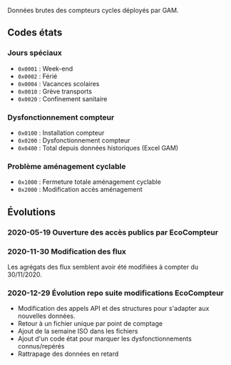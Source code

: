 Données brutes des compteurs cycles déployés par GAM.

Codes états
-----------

### Jours spéciaux

* `0x0001` : Week-end
* `0x0002` : Férié
* `0x0004` : Vacances scolaires
* `0x0010` : Grève transports
* `0x0020` : Confinement sanitaire

### Dysfonctionnement compteur

* `0x0100` : Installation compteur
* `0x0200` : Dysfonctionnement compteur
* `0x0400` : Total depuis données historiques (Excel GAM)

### Problème aménagement cyclable

* `0x1000` : Fermeture totale aménagement cyclable
* `0x2000` : Modification accès aménagement

Évolutions
----------

### 2020-05-19 Ouverture des accès publics par EcoCompteur

### 2020-11-30 Modification des flux

Les agrégats des flux semblent avoir été modifiées à compter du 30/11/2020.

### 2020-12-29 Évolution repo suite modifications EcoCompteur

* Modification des appels API et des structures pour s'adapter aux nouvelles données.
* Retour à un fichier unique par point de comptage
* Ajout de la semaine ISO dans les fichiers
* Ajout d'un code état pour marquer les dysfonctionnements connus/repérés
* Rattrapage des données en retard
